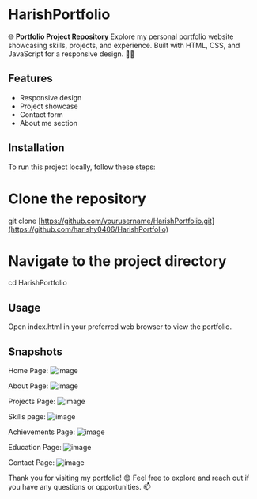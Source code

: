 # HarishPortfolio
🌐 **Portfolio Project Repository**  Explore my personal portfolio website showcasing skills, projects, and experience. Built with HTML, CSS, and JavaScript for a responsive design. 💼🚀

## Features
- Responsive design
- Project showcase
- Contact form
- About me section

## Installation
To run this project locally, follow these steps:

# Clone the repository
git clone [https://github.com/yourusername/HarishPortfolio.git](https://github.com/harishy0406/HarishPortfolio)

# Navigate to the project directory
cd HarishPortfolio

## Usage
Open index.html in your preferred web browser to view the portfolio.

## Snapshots
Home Page:
![image](https://github.com/harishy0406/HarishPortfolio/assets/142865295/2b2dfd1d-6b65-4dae-8bfb-bf9cf9cb0628)

About Page:
![image](https://github.com/harishy0406/HarishPortfolio/assets/142865295/59f8e856-c615-446f-8f6d-3c81159247a9)

Projects Page:
![image](https://github.com/harishy0406/HarishPortfolio/assets/142865295/906da8d2-ef0b-45e4-ae72-efc0d7fc86c0)

Skills page:
![image](https://github.com/harishy0406/HarishPortfolio/assets/142865295/03586e0f-2d36-495d-8140-b222bd01f516)

Achievements Page:
![image](https://github.com/harishy0406/HarishPortfolio/assets/142865295/0f4d792c-fae5-4a31-ac9b-692f2ce9ecb7)

Education Page:
![image](https://github.com/harishy0406/HarishPortfolio/assets/142865295/34a56212-804d-4177-95bd-e4703c1e4240)

Contact Page:
![image](https://github.com/harishy0406/HarishPortfolio/assets/142865295/ea1114a1-1827-4337-b63c-35c440a64c0d)

Thank you for visiting my portfolio! 😊 Feel free to explore and reach out if you have any questions or opportunities. 📫

